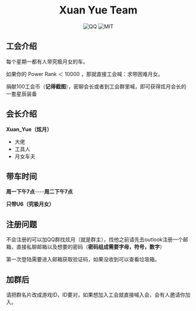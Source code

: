 <h1 align="center">Xuan Yue Team</h2>
<p align="center">
  <img src="https://img.shields.io/badge/join-219531724-black.svg?logo=tencent-qq&style=for-the-badge" alt="QQ">
   <img src="https://img.shields.io/badge/license-MIT-green.svg?style=for-the-badge" alt="MIT">
</p>

## 工会介绍

每个星期一都有人带究极月女的车。

如果你的 Power Rank ＜ 10000 ，那就直接工会喊：求带困难月女。

捐献100工会币（**记得截图**），密聊会长或者到工会群里喊，即可获得炫月会长的一套星辰装备

## 会长介绍

**Xuan_Yue（炫月）**

- 大佬
- 工具人
- 月女车夫

## 带车时间

**周一下午7点**----**周二下午7点**

**只带U6（究极月女）**

## 注册问题

不会注册的可以加QQ群找炫月（就是群主），找他之前请先去outlook注册一个邮箱，直接私聊邮箱以及想要的密码（**密码组成需要字母，符号，数字**）

第一次登陆需要进入邮箱获取验证码，如果没收到可以查看垃圾箱。

## 加群后

请把群名片改成游戏ID，ID要对，如果想加入工会就直接喊入会，会有人邀请你加入。

